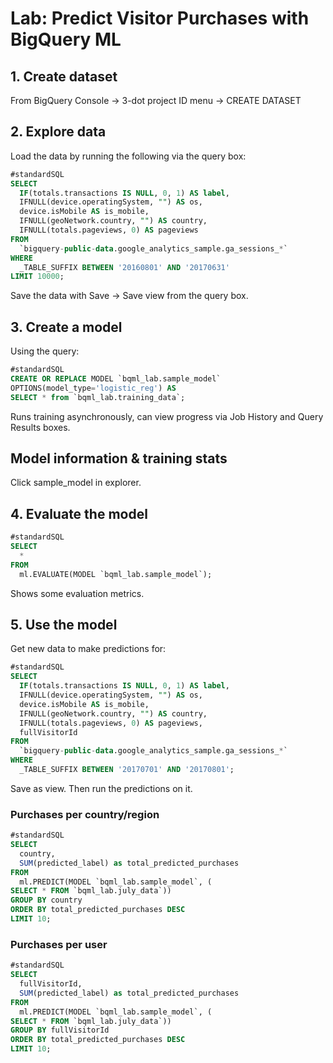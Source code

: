 # Lab: Predict Visitor Purchases with BigQuery ML

## 1. Create dataset

From BigQuery Console -> 3-dot project ID menu -> CREATE DATASET

## 2. Explore data

Load the data by running the following via the query box:

```SQL
#standardSQL
SELECT
  IF(totals.transactions IS NULL, 0, 1) AS label,
  IFNULL(device.operatingSystem, "") AS os,
  device.isMobile AS is_mobile,
  IFNULL(geoNetwork.country, "") AS country,
  IFNULL(totals.pageviews, 0) AS pageviews
FROM
  `bigquery-public-data.google_analytics_sample.ga_sessions_*`
WHERE
  _TABLE_SUFFIX BETWEEN '20160801' AND '20170631'
LIMIT 10000;
```

Save the data with Save -> Save view from the query box.

## 3. Create a model

Using the query:

```SQL
#standardSQL
CREATE OR REPLACE MODEL `bqml_lab.sample_model`
OPTIONS(model_type='logistic_reg') AS
SELECT * from `bqml_lab.training_data`;
```

Runs training asynchronously, can view progress via Job History and Query Results boxes.

## Model information & training stats

Click sample_model in explorer.

## 4. Evaluate the model

```SQL
#standardSQL
SELECT
  *
FROM
  ml.EVALUATE(MODEL `bqml_lab.sample_model`);
```

Shows some evaluation metrics.

## 5. Use the model

Get new data to make predictions for:

```SQL
#standardSQL
SELECT
  IF(totals.transactions IS NULL, 0, 1) AS label,
  IFNULL(device.operatingSystem, "") AS os,
  device.isMobile AS is_mobile,
  IFNULL(geoNetwork.country, "") AS country,
  IFNULL(totals.pageviews, 0) AS pageviews,
  fullVisitorId
FROM
  `bigquery-public-data.google_analytics_sample.ga_sessions_*`
WHERE
  _TABLE_SUFFIX BETWEEN '20170701' AND '20170801';
```

Save as view. Then run the predictions on it.

### Purchases per country/region

```SQL
#standardSQL
SELECT
  country,
  SUM(predicted_label) as total_predicted_purchases
FROM
  ml.PREDICT(MODEL `bqml_lab.sample_model`, (
SELECT * FROM `bqml_lab.july_data`))
GROUP BY country
ORDER BY total_predicted_purchases DESC
LIMIT 10;
```

### Purchases per user

```SQL
#standardSQL
SELECT
  fullVisitorId,
  SUM(predicted_label) as total_predicted_purchases
FROM
  ml.PREDICT(MODEL `bqml_lab.sample_model`, (
SELECT * FROM `bqml_lab.july_data`))
GROUP BY fullVisitorId
ORDER BY total_predicted_purchases DESC
LIMIT 10;
```
